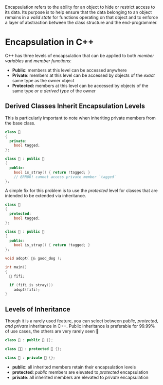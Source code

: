 
Encapsulation refers to the ability for an object to hide or restrict access to its data. Its purpose is to help ensure that the data belonging to an object remains in a _valid state_ for functions operating on that object and to enforce a layer of abstraction between the class structure and the end-programmer.

# Encapsulation in C++

C++ has three levels of encapsulation that can be applied to both _member variables_ and _member functions_:

* **Public**: members at this level can be accessed anywhere
* **Private**: members at this level can be accessed by objects of the _exact_ same type as the owner object 
* **Protected:** members at this level can be accessed by objects of the same type _or a derived type_ of the owner


## Derived Classes Inherit Encapsulation Levels

This is particularly important to note when inheriting private members from the base class.

```c++
class 🐶
{
  private:
    bool tagged;
};

class 🐩 : public 🐶 
{
  public:
    bool is_stray() { return !tagged; }
    // ERROR! cannot access private member `tagged`
};
```

A simple fix for this problem is to use the _protected_ level for classes that are intended to be extended via inheritance.

```c++
class 🐶
{
  protected:
    bool tagged;
};

class 🐩 : public 🐶 
{
  public:
    bool is_stray() { return !tagged; }
};

void adopt( 🐶& good_dog );

int main()
{
  🐩 fifi;

  if (fifi.is_stray()) 
    adopt(fifi);
}
```


## Levels of Inheritance

Though it is a rarely used feature, you can select between _public, protected, and private_ inheritance in C++. Public inheritance is preferable for 99.99% of use cases, the others are very rarely seen 🦄

```c++
class 🐩 : public 🐶 {};

class 🐕‍🦺 : protected 🐶 {};

class 🌭 : private 🐶 {};
```

* **public**: all inherited members retain their encapsulation levels
* **protected**: _public_ members are elevated to _protected_ encapsulation
* **private**: all inherited members are elevated to _private_ encapsulation
